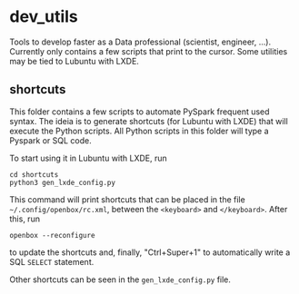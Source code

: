 # dev_utils

Tools to develop faster as a Data professional (scientist, engineer, ...).
Currently only contains a few scripts that print to the cursor.
Some utilities may be tied to Lubuntu with LXDE.

## shortcuts

This folder contains a few scripts to automate PySpark frequent used syntax.
The ideia is to generate shortcuts (for Lubuntu with LXDE) that will execute the Python scripts. All Python scripts in this folder will type a Pyspark or SQL code.

To start using it in Lubuntu with LXDE, run

```
cd shortcuts
python3 gen_lxde_config.py
```

This command will print shortcuts that can be placed in the file `~/.config/openbox/rc.xml`, between the `<keyboard>` and `</keyboard>`.
After this, run 
```
openbox --reconfigure
```
to update the shortcuts and, finally,
"Ctrl+Super+1" to automatically write a SQL `SELECT` statement.

Other shortcuts can be seen in the `gen_lxde_config.py` file.


